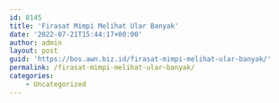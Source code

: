 ```yaml
---
id: 8145
title: 'Firasat Mimpi Melihat Ular Banyak'
date: '2022-07-21T15:44:17+00:00'
author: admin
layout: post
guid: 'https://bos.awn.biz.id/firasat-mimpi-melihat-ular-banyak/'
permalink: /firasat-mimpi-melihat-ular-banyak/
categories:
    - Uncategorized
---
```


